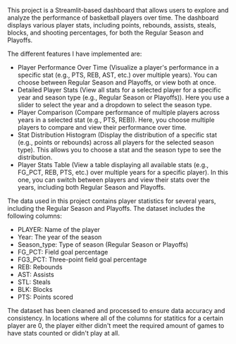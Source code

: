 This project is a Streamlit-based dashboard that allows users to explore and analyze the performance of basketball players over time. 
The dashboard displays various player stats, including points, rebounds, assists, steals, blocks, and shooting percentages, for both the Regular Season and Playoffs.


The different features I have implemented are: 
- Player Performance Over Time (Visualize a player's performance in a specific stat (e.g., PTS, REB, AST, etc.) over multiple years). You can choose between Regular Season and Playoffs, or view both at once.
- Detailed Player Stats (View all stats for a selected player for a specific year and season type (e.g., Regular Season or Playoffs)). Here you use a slider to select the year and a dropdown to select the season type.
- Player Comparison (Compare performance of multiple players across years in a selected stat (e.g., PTS, REB)). Here, you choose multiple players to compare and view their performance over time.
- Stat Distribution Histogram (Display the distribution of a specific stat (e.g., points or rebounds) across all players for the selected season type). This allows you to choose a stat and the season type to see the distribution.
- Player Stats Table (View a table displaying all available stats (e.g., FG_PCT, REB, PTS, etc.) over multiple years for a specific player). In this one, you can switch between players and view their stats over the years, including both Regular Season and Playoffs.


The data used in this project contains player statistics for several years, including the Regular Season and Playoffs. The dataset includes the following columns:
- PLAYER: Name of the player
- Year: The year of the season
- Season_type: Type of season (Regular Season or Playoffs)
- FG_PCT: Field goal percentage
- FG3_PCT: Three-point field goal percentage
- REB: Rebounds
- AST: Assists
- STL: Steals
- BLK: Blocks
- PTS: Points scored

The dataset has been cleaned and processed to ensure data accuracy and consistency. In locations where all of the columns for statitics for a certain player are 0, the player either didn't meet the required amount of games to have stats counted or didn't play at all. 
